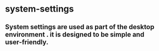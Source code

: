 # system-settings
## System settings are used as part of the desktop environment . it is designed to be simple and user-friendly.
